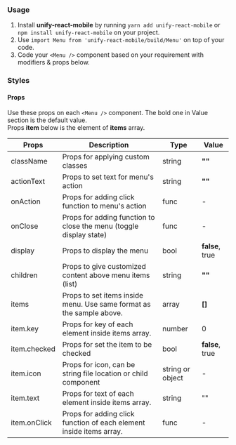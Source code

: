 ### Usage

1. Install **unify-react-mobile** by running `yarn add unify-react-mobile` or `npm install unify-react-mobile` on your project.
2. Use `import Menu from 'unify-react-mobile/build/Menu'` on top of your code.
3. Code your `<Menu />` component based on your requirement with modifiers & props below.



### Styles

#### Props

Use these props on each `<Menu />` component. The bold one in Value section is the default value.<br />
Props **item** below is the element of **items** array.

| Props            | Description                         | Type            | Value
|---------------------|----------------------------------|-----------------|---------------------|
| className   | Props for applying custom classes   | string            | **""**
| actionText   | Props to set text for menu's action   | string            | **""**
| onAction   | Props for adding click function to menu's action   | func            | -
| onClose   | Props for adding function to close the menu (toggle display state)   | func            | -
| display   | Props to display the menu   | bool            | **false**, true
| children   | Props to give customized content above menu items (list) | string            | **""**
| items   | Props to set items inside menu. Use same format as the sample above.   | array            | **[]**
| item.key   | Props for key of each element inside items array.   | number            | 0
| item.checked  | Props for set the item to be checked | bool | **false**, true
| item.icon   | Props for icon, can be string file location or child component  | string or object            | -
| item.text   | Props for text of each element inside items array.   | string            | ""
| item.onClick   | Props for adding click function of each element inside items array.   | func            | -
